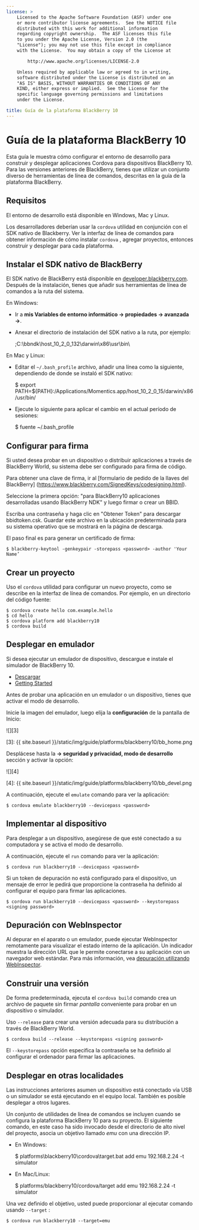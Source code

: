 ```yaml
---
license: >
    Licensed to the Apache Software Foundation (ASF) under one
    or more contributor license agreements.  See the NOTICE file
    distributed with this work for additional information
    regarding copyright ownership.  The ASF licenses this file
    to you under the Apache License, Version 2.0 (the
    "License"); you may not use this file except in compliance
    with the License.  You may obtain a copy of the License at

        http://www.apache.org/licenses/LICENSE-2.0

    Unless required by applicable law or agreed to in writing,
    software distributed under the License is distributed on an
    "AS IS" BASIS, WITHOUT WARRANTIES OR CONDITIONS OF ANY
    KIND, either express or implied.  See the License for the
    specific language governing permissions and limitations
    under the License.

title: Guía de la plataforma BlackBerry 10
---
```


# Guía de la plataforma BlackBerry 10

Esta guía le muestra cómo configurar el entorno de desarrollo para construir y desplegar aplicaciones Cordova para dispositivos BlackBerry 10. Para las versiones anteriores de BlackBerry, tienes que utilizar un conjunto diverso de herramientas de línea de comandos, descritas en la guía de la plataforma BlackBerry.

## Requisitos

El entorno de desarrollo está disponible en Windows, Mac y Linux.

Los desarrolladores deberían usar la `cordova` utilidad en conjunción con el SDK nativo de Blackberry. Ver la interfaz de línea de comandos para obtener información de cómo instalar `cordova` , agregar proyectos, entonces construir y desplegar para cada plataforma.

## Instalar el SDK nativo de BlackBerry

El SDK nativo de BlackBerry está disponible en [developer.blackberry.com][1]. Después de la instalación, tienes que añadir sus herramientas de línea de comandos a la ruta del sistema.

 [1]: http://developer.blackberry.com/native/download/

En Windows:

*   Ir a **mis Variables de entorno informático → propiedades → avanzada →**.

*   Anexar el directorio de instalación del SDK nativo a la ruta, por ejemplo:
    
    ;C:\bbndk\host\_10\_2\_0\_132\darwin\x86\usr\bin\

En Mac y Linux:

*   Editar el `~/.bash_profile` archivo, añadir una línea como la siguiente, dependiendo de donde se instaló el SDK nativo:
    
    $ export PATH=${PATH}:/Applications/Momentics.app/host\_10\_2\_0\_15/darwin/x86/usr/bin/

*   Ejecute lo siguiente para aplicar el cambio en el actual período de sesiones:
    
    $ fuente ~/.bash_profile

## Configurar para firma

Si usted desea probar en un dispositivo o distribuir aplicaciones a través de BlackBerry World, su sistema debe ser configurado para firma de código.

Para obtener una clave de firma, ir al \[formulario de pedido de la llaves del BlackBerry\] (https://www.blackberry.com/SignedKeys/codesigning.html).

Seleccione la primera opción: "para BlackBerry10 aplicaciones desarrolladas usando BlackBerry NDK" y luego firmar o crear un BBID.

Escriba una contraseña y haga clic en "Obtener Token" para descargar bbidtoken.csk. Guardar este archivo en la ubicación predeterminada para su sistema operativo que se mostrará en la página de descarga.

El paso final es para generar un certificado de firma:

    $ blackberry-keytool -genkeypair -storepass <password> -author 'Your Name’
    

## Crear un proyecto

Uso el `cordova` utilidad para configurar un nuevo proyecto, como se describe en la interfaz de línea de comandos. Por ejemplo, en un directorio del código fuente:

    $ cordova create hello com.example.hello
    $ cd hello
    $ cordova platform add blackberry10
    $ cordova build
    

## Desplegar en emulador

Si desea ejecutar un emulador de dispositivo, descargue e instale el simulador de BlackBerry 10.

*   [Descargar][1]
*   [Getting Started][2]

 [2]: http://developer.blackberry.com/devzone/develop/simulator/blackberry_10_simulator_start.html

Antes de probar una aplicación en un emulador o un dispositivo, tienes que activar el modo de desarrollo.

Inicie la imagen del emulador, luego elija la **configuración** de la pantalla de Inicio:

![][3]

 [3]: {{ site.baseurl }}/static/img/guide/platforms/blackberry10/bb_home.png

Desplácese hasta la **→ seguridad y privacidad, modo de desarrollo** sección y activar la opción:

![][4]

 [4]: {{ site.baseurl }}/static/img/guide/platforms/blackberry10/bb_devel.png

A continuación, ejecute el `emulate` comando para ver la aplicación:

    $ cordova emulate blackberry10 --devicepass <password>
    

## Implementar al dispositivo

Para desplegar a un dispositivo, asegúrese de que esté conectado a su computadora y se activa el modo de desarrollo.

A continuación, ejecute el `run` comando para ver la aplicación:

    $ cordova run blackberry10 --devicepass <password>
    

Si un token de depuración no está configurado para el dispositivo, un mensaje de error le pedirá que proporcione la contraseña ha definido al configurar el equipo para firmar las aplicaciones.

    $ cordova run blackberry10 --devicepass <password> --keystorepass <signing password>
    

## Depuración con WebInspector

Al depurar en el aparato o un emulador, puede ejecutar WebInspector remotamente para visualizar el estado interno de la aplicación. Un indicador muestra la dirección URL que le permite conectarse a su aplicación con un navegador web estándar. Para más información, vea [depuración utilizando WebInspector][5].

 [5]: http://developer.blackberry.com/html5/documentation/web_inspector_overview_1553586_11.html

## Construir una versión

De forma predeterminada, ejecuta el `cordova build` comando crea un archivo de paquete sin firmar *pantalla* conveniente para probar en un dispositivo o simulador.

Uso `--release` para crear una versión adecuada para su distribución a través de BlackBerry World.

    $ cordova build --release --keystorepass <signing password>
    

El `--keystorepass` opción especifica la contraseña se ha definido al configurar el ordenador para firmar las aplicaciones.

## Desplegar en otras localidades

Las instrucciones anteriores asumen un dispositivo está conectado vía USB o un simulador se está ejecutando en el equipo local. También es posible desplegar a otros lugares.

Un conjunto de utilidades de línea de comandos se incluyen cuando se configura la plataforma BlackBerry 10 para su proyecto. El siguiente comando, en este caso ha sido invocado desde el directorio de alto nivel del proyecto, asocia un objetivo llamado *emu* con una dirección IP.

*   En Windows:
    
    $ platforms\blackberry10\cordova\target.bat add emu 192.168.2.24 -t simulator

*   En Mac/Linux:
    
    $ platforms/blackberry10/cordova/target add emu 192.168.2.24 -t simulator

Una vez definido el objetivo, usted puede proporcionar al ejecutar comando usando `--target` :

    $ cordova run blackberry10 --target=emu
